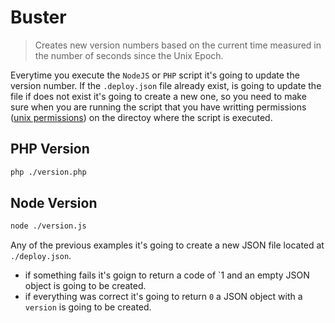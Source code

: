 # Buster

> Creates new version numbers based on the current time measured in the number of seconds since the Unix Epoch.

Everytime you execute the `NodeJS` or `PHP` script it's going to update the version number. If the `.deploy.json` file already
exist, is going to update the file if does not exist it's going to create a new one, so you need to make
sure when you are running the script that you have writting permissions ([unix permissions](https://en.wikipedia.org/wiki/File_system_permissions#Permissions)) on the directoy where the script is executed.

## PHP Version

```bash
php ./version.php
```

## Node Version

```bash
node ./version.js
```

Any of the previous examples it's going to create a new JSON file located at `./deploy.json`.

- if something fails it's goign to return a code of `1 and an empty JSON object is going to be created.
- if everything was correct it's going to return `0` a JSON object with a `version` is going to be
  created.
